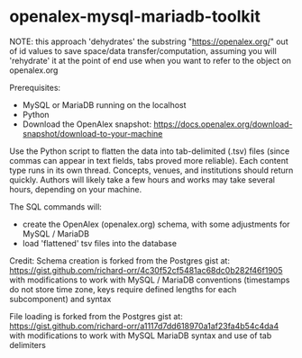 # openalex-mysql-mariadb-toolkit

NOTE: this approach 'dehydrates' the substring "https://openalex.org/" out of id values to save space/data transfer/computation, assuming you will 'rehydrate' it at the point of end use when you want to refer to the object on openalex.org

Prerequisites:
- MySQL or MariaDB running on the localhost
- Python
- Download the OpenAlex snapshot: https://docs.openalex.org/download-snapshot/download-to-your-machine

Use the Python script to flatten the data into tab-delimited (.tsv) files (since commas can appear in text fields, tabs proved more reliable).  Each content type runs in its own thread.  Concepts, venues, and institutions should return quickly.  Authors will likely take a few hours and works may take several hours, depending on your machine.

The SQL commands will:
- create the OpenAlex (openalex.org) schema, with some adjustments for MySQL / MariaDB
- load 'flattened' tsv files into the database

Credit:
Schema creation is forked from the Postgres gist at: https://gist.github.com/richard-orr/4c30f52cf5481ac68dc0b282f46f1905 with modifications to work with MySQL / MariaDB conventions (timestamps do not store time zone, keys require defined lengths for each subcomponent) and syntax

File loading is forked from the Postgres gist at: https://gist.github.com/richard-orr/a1117d7dd618970a1af23fa4b54c4da4 with modifications to work with MySQL MariaDB syntax and use of tab delimiters
